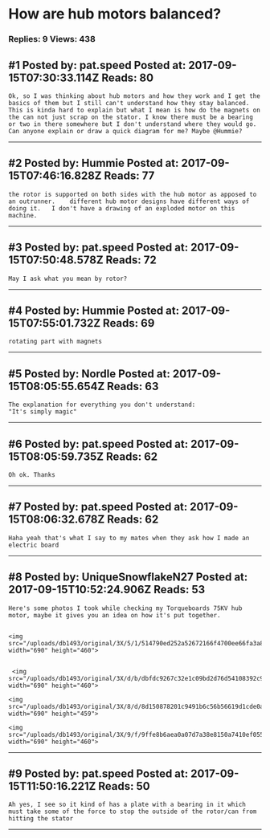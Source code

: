 # How are hub motors balanced?

### Replies: 9 Views: 438

## \#1 Posted by: pat.speed Posted at: 2017-09-15T07:30:33.114Z Reads: 80

```
Ok, so I was thinking about hub motors and how they work and I get the basics of them but I still can't understand how they stay balanced. This is kinda hard to explain but what I mean is how do the magnets on the can not just scrap on the stator. I know there must be a bearing or two in there somewhere but I don't understand where they would go. Can anyone explain or draw a quick diagram for me? Maybe @Hummie?
```

---
## \#2 Posted by: Hummie Posted at: 2017-09-15T07:46:16.828Z Reads: 77

```
the rotor is supported on both sides with the hub motor as apposed to an outrunner.    different hub motor designs have different ways of doing it.   I don't have a drawing of an exploded motor on this machine.
```

---
## \#3 Posted by: pat.speed Posted at: 2017-09-15T07:50:48.578Z Reads: 72

```
May I ask what you mean by rotor?
```

---
## \#4 Posted by: Hummie Posted at: 2017-09-15T07:55:01.732Z Reads: 69

```
rotating part with magnets
```

---
## \#5 Posted by: Nordle Posted at: 2017-09-15T08:05:55.654Z Reads: 63

```
The explanation for everything you don't understand:
"It's simply magic"
```

---
## \#6 Posted by: pat.speed Posted at: 2017-09-15T08:05:59.735Z Reads: 62

```
Oh ok. Thanks
```

---
## \#7 Posted by: pat.speed Posted at: 2017-09-15T08:06:32.678Z Reads: 62

```
Haha yeah that's what I say to my mates when they ask how I made an electric board
```

---
## \#8 Posted by: UniqueSnowflakeN27 Posted at: 2017-09-15T10:52:24.906Z Reads: 53

```
Here's some photos I took while checking my Torqueboards 75KV hub motor, maybe it gives you an idea on how it's put together.


<img src="/uploads/db1493/original/3X/5/1/514790ed252a52672166f4700ee66fa3a883e435.jpg" width="690" height="460">


 <img src="/uploads/db1493/original/3X/d/b/dbfdc9267c32e1c09bd2d76d54108392c9232241.jpg" width="690" height="460">

<img src="/uploads/db1493/original/3X/8/d/8d150878201c9491b6c56b56619d1cde0acf0780.jpg" width="690" height="459">

<img src="/uploads/db1493/original/3X/9/f/9ffe8b6aea0a07d7a38e8150a7410ef055eda67a.jpg" width="690" height="460">
```

---
## \#9 Posted by: pat.speed Posted at: 2017-09-15T11:50:16.221Z Reads: 50

```
Ah yes, I see so it kind of has a plate with a bearing in it which must take some of the force to stop the outside of the rotor/can from hitting the stator
```

---
